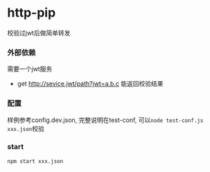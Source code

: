 http-pip
===================================
校验过jwt后做简单转发

### 外部依赖
需要一个jwt服务
- get http://sevice.jwt/path?jwt=a.b.c 能返回校验结果

### 配置
样例参考config.dev.json, 完整说明在test-conf, 可以`node test-conf.js xxx.json`校验

### start
`npm start xxx.json`
